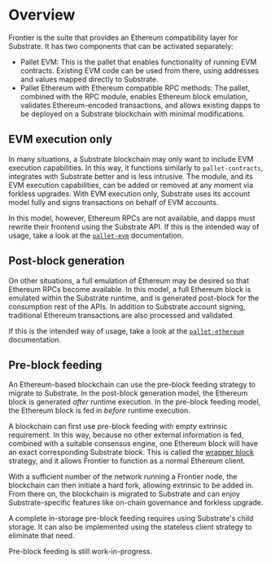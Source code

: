 # Overview

Frontier is the suite that provides an Ethereum compatibility layer for Substrate. It has two components that can be activated separately:

- Pallet EVM:
  This is the pallet that enables functionality of running EVM contracts.
  Existing EVM code can be used from there, using addresses and values mapped directly to Substrate.
- Pallet Ethereum with Ethereum compatible RPC methods:
  The pallet, combined with the RPC module, enables Ethereum block emulation, validates Ethereum-encoded transactions,
  and allows existing dapps to be deployed on a Substrate blockchain with minimal modifications.

## EVM execution only

In many situations, a Substrate blockchain may only want to include EVM execution capabilities.
In this way, it functions similarly to `pallet-contracts`, integrates with Substrate better and is less intrusive.
The module, and its EVM execution capabilities, can be added or removed at any moment via forkless upgrades.
With EVM execution only, Substrate uses its account model fully and signs transactions on behalf of EVM accounts.

In this model, however, Ethereum RPCs are not available, and dapps must rewrite their frontend using the Substrate API.
If this is the intended way of usage, take a look at the [`pallet-evm`](https://github.com/polkadot-evm/frontier/tree/master/frame/evm) documentation.

## Post-block generation

On other situations, a full emulation of Ethereum may be desired so that Ethereum RPCs become available.
In this model, a full Ethereum block is emulated within the Substrate runtime, and is generated post-block for the consumption rest of the APIs.
In addition to Substrate account signing, traditional Ethereum transactions are also processed and validated.

If this is the intended way of usage, take a look at the [`pallet-ethereum`](https://github.com/polkadot-evm/frontier/tree/master/frame/ethereum) documentation.

## Pre-block feeding

An Ethereum-based blockchain can use the pre-block feeding strategy to migrate to Substrate.
In the post-block generation model, the Ethereum block is generated *after* runtime execution.
In the pre-block feeding model, the Ethereum block is fed in *before* runtime execution.

A blockchain can first use pre-block feeding with empty extrinsic requirement.
In this way, because no other external information is fed, combined with a suitable consensus engine, one Ethereum block will have an exact corresponding Substrate block.
This is called the [wrapper block](https://corepaper.org/substrate/wrapper/) strategy, and it allows Frontier to function as a normal Ethereum client.

With a sufficient number of the network running a Frontier node, the blockchain can then initiate a hard fork, allowing extrinsic to be added in.
From there on, the blockchain is migrated to Substrate and can enjoy Substrate-specific features like on-chain governance and forkless upgrade.

A complete in-storage pre-block feeding requires using Substrate's child storage.
It can also be implemented using the stateless client strategy to eliminate that need.

Pre-block feeding is still work-in-progress.
